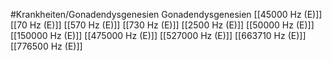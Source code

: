 #Krankheiten/Gonadendysgenesien
Gonadendysgenesien
[[45000 Hz (E)]]
[[70 Hz (E)]]
[[570 Hz (E)]]
[[730 Hz (E)]]
[[2500 Hz (E)]]
[[50000 Hz (E)]]
[[150000 Hz (E)]]
[[475000 Hz (E)]]
[[527000 Hz (E)]]
[[663710 Hz (E)]]
[[776500 Hz (E)]]